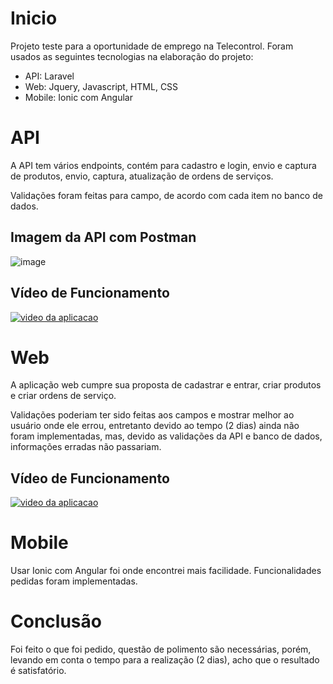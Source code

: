 # Inicio

Projeto teste para a oportunidade de emprego na Telecontrol. Foram usados as seguintes tecnologias na elaboração do projeto:

* API: Laravel
* Web: Jquery, Javascript, HTML, CSS
* Mobile: Ionic com Angular

# API
<p>A API tem vários endpoints, contém para cadastro e login, envio e captura de produtos, envio, captura, atualização de ordens de serviços.</p>
<p>Validações foram feitas para campo, de acordo com cada item no banco de dados.</p>

## Imagem da API com Postman
![image](https://github.com/user-attachments/assets/d6682916-21fb-4aae-bbd9-618ceb71100b)
## Vídeo de Funcionamento
[![video da aplicacao](https://img.youtube.com/vi/VXUlk47YpLQ/0.jpg)](https://www.youtube.com/watch?v=VXUlk47YpLQ)

# Web
<p>A aplicação web cumpre sua proposta de cadastrar e entrar, criar produtos e criar ordens de serviço.</p>
<p>Validações poderiam ter sido feitas aos campos e mostrar melhor ao usuário onde ele errou, entretanto devido ao tempo (2 dias) ainda não foram implementadas, mas, devido as validações da API e banco de dados, informações erradas não passariam.</p>

## Vídeo de Funcionamento
[![video da aplicacao](https://img.youtube.com/vi/UocQ1U0dsrk/0.jpg)](https://www.youtube.com/watch?v=UocQ1U0dsrk )

# Mobile
<p>Usar Ionic com Angular foi onde encontrei mais facilidade. Funcionalidades pedidas foram implementadas.</p>

# Conclusão
Foi feito o que foi pedido, questão de polimento são necessárias, porém, levando em conta o tempo para a realização (2 dias), acho que o resultado é satisfatório.
